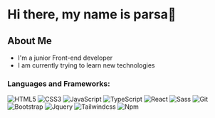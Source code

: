 <h1> Hi there, my name is parsa👋</h1>

<h2>About Me</h2>
<ul>
  <li>I'm a junior Front-end developer</li>
  <li>I am currently trying to learn new technologies</li>
</ul>

<!--
**parsa-farjoodi/parsa-farjoodi** is a ✨ _special_ ✨ repository because its `README.md` (this file) appears on your GitHub profile.

Here are some ideas to get you started:

- 🔭 I’m currently working on ...
- 🌱 I’m currently learning ...
- 👯 I’m looking to collaborate on ...
- 🤔 I’m looking for help with ...
- 💬 Ask me about ...
- 📫 How to reach me: ...
- 😄 Pronouns: ...
- ⚡ Fun fact: ...
-->
<h3>Languages and Frameworks:</h3>

![HTML5](https://img.shields.io/badge/HTML5-grey?logo=html5)
![CSS3](https://img.shields.io/badge/CSS3-grey?logo=css3)
![JavaScript](https://img.shields.io/badge/JavaScript-grey?logo=javascript)
![TypeScript](https://img.shields.io/badge/TypeScript-grey?logo=typescript)
![React](https://img.shields.io/badge/React-grey?logo=react)
![Sass](https://img.shields.io/badge/Sass-grey?logo=sass)
![Git](https://img.shields.io/badge/git-grey?logo=git)
![Bootstrap](https://img.shields.io/badge/bootstrap-grey?logo=bootstrap)
![Jquery](https://img.shields.io/badge/jquery-grey?logo=jquery)
![Tailwindcss](https://img.shields.io/badge/tailwindcss-grey?logo=tailwindcss)
![Npm](https://img.shields.io/badge/npm-grey?logo=npm)

